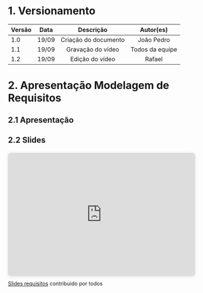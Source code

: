 # 1. Versionamento
|Versão|Data|Descrição|Autor(es)|
|------|----|---------|---------|
|1.0|19/09|<center>Criação do documento</center>|<center>João Pedro</center>|
|1.1|19/09|<center>Gravação do vídeo</center>|<center>Todos da equipe</center>|
|1.2|19/09|<center>Edição do vídeo</center>|<center>Rafael</center>|

# 2. Apresentação Modelagem de Requisitos 

## 2.1 Apresentação
<div align="center">
<!-- <iframe width="800" height="500" src="https://www.youtube.com/embed/Q6Gpay8I33o" title="YouTube video player" frameborder="0" allow="accelerometer; autoplay; clipboard-write; encrypted-media; gyroscope; picture-in-picture" allowfullscreen></iframe> -->
</div>

## 2.2 Slides
<div style="position: relative; width: 100%; height: 0; padding-top: 56.2500%;
 padding-bottom: 48px; box-shadow: 0 2px 8px 0 rgba(63,69,81,0.16); margin-top: 1.6em; margin-bottom: 0.9em; overflow: hidden;
 border-radius: 8px; will-change: transform;">
  <iframe loading="lazy" style="position: absolute; width: 100%; height: 100%; top: 0; left: 0; border: none; padding: 0;margin: 0;"
    src="https:&#x2F;&#x2F;www.canva.com&#x2F;design&#x2F;DAEqRrM8ybM&#x2F;view?embed">
  </iframe>
</div>
<a href="https:&#x2F;&#x2F;www.canva.com&#x2F;design&#x2F;DAEqRrM8ybM&#x2F;view?utm_content=DAEqRrM8ybM&amp;utm_campaign=designshare&amp;utm_medium=embeds&amp;utm_source=link" target="_blank" rel="noopener">Slides requisitos</a> contribuido por todos
